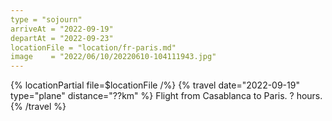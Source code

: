 ```yaml
---
type = "sojourn"
arriveAt = "2022-09-19"
departAt = "2022-09-23"
locationFile = "location/fr-paris.md"
image    = "2022/06/10/20220610-104111943.jpg"
---
```



{% locationPartial file=$locationFile /%} 
{% travel date="2022-09-19" type="plane" distance="??km" %}
  Flight from Casablanca to Paris. ? hours.
{% /travel %}

